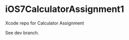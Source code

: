 iOS7CalculatorAssignment1
=========================

Xcode repo for Calculator Assignment

See dev branch.
